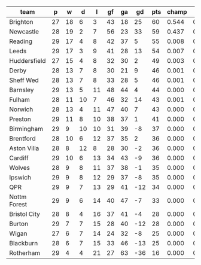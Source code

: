 |     team     | p  | w  | d  | l  | gf | ga | gd  | pts | champ | top2  | top3  | top4  |  5-7  | bot4  | bot3  | bot2  |
|--------------|----|----|----|----|----|----|-----|-----|-------|-------|-------|-------|-------|-------|-------|-------|
| Brighton     | 27 | 18 |  6 |  3 | 43 | 18 |  25 |  60 | 0.544 | 0.935 | 0.983 | 0.996 | 0.004 | 0.000 | 0.000 | 0.000|
| Newcastle    | 28 | 19 |  2 |  7 | 56 | 23 |  33 |  59 | 0.437 | 0.903 | 0.974 | 0.991 | 0.009 | 0.000 | 0.000 | 0.000|
| Reading      | 29 | 17 |  4 |  8 | 42 | 37 |   5 |  55 | 0.008 | 0.062 | 0.329 | 0.553 | 0.350 | 0.000 | 0.000 | 0.000|
| Leeds        | 29 | 17 |  3 |  9 | 41 | 28 |  13 |  54 | 0.007 | 0.054 | 0.316 | 0.540 | 0.355 | 0.000 | 0.000 | 0.000|
| Huddersfield | 27 | 15 |  4 |  8 | 32 | 30 |   2 |  49 | 0.003 | 0.025 | 0.171 | 0.335 | 0.419 | 0.000 | 0.000 | 0.000|
| Derby        | 28 | 13 |  7 |  8 | 30 | 21 |   9 |  46 | 0.001 | 0.006 | 0.058 | 0.146 | 0.401 | 0.000 | 0.000 | 0.000|
| Sheff Wed    | 28 | 13 |  7 |  8 | 33 | 28 |   5 |  46 | 0.001 | 0.004 | 0.050 | 0.126 | 0.376 | 0.000 | 0.000 | 0.000|
| Barnsley     | 29 | 13 |  5 | 11 | 48 | 44 |   4 |  44 | 0.000 | 0.001 | 0.011 | 0.033 | 0.192 | 0.000 | 0.000 | 0.000|
| Fulham       | 28 | 11 | 10 |  7 | 46 | 32 |  14 |  43 | 0.001 | 0.009 | 0.074 | 0.182 | 0.434 | 0.000 | 0.000 | 0.000|
| Norwich      | 28 | 13 |  4 | 11 | 47 | 40 |   7 |  43 | 0.000 | 0.003 | 0.034 | 0.088 | 0.323 | 0.000 | 0.000 | 0.000|
| Preston      | 29 | 11 |  8 | 10 | 38 | 37 |   1 |  41 | 0.000 | 0.000 | 0.002 | 0.007 | 0.072 | 0.002 | 0.001 | 0.000|
| Birmingham   | 29 |  9 | 10 | 10 | 31 | 39 |  -8 |  37 | 0.000 | 0.000 | 0.000 | 0.000 | 0.005 | 0.043 | 0.017 | 0.004|
| Brentford    | 28 | 10 |  6 | 12 | 37 | 35 |   2 |  36 | 0.000 | 0.000 | 0.000 | 0.001 | 0.021 | 0.020 | 0.007 | 0.001|
| Aston Villa  | 28 |  8 | 12 |  8 | 28 | 30 |  -2 |  36 | 0.000 | 0.000 | 0.000 | 0.002 | 0.021 | 0.019 | 0.006 | 0.001|
| Cardiff      | 29 | 10 |  6 | 13 | 34 | 43 |  -9 |  36 | 0.000 | 0.000 | 0.000 | 0.000 | 0.004 | 0.060 | 0.025 | 0.006|
| Wolves       | 28 |  9 |  8 | 11 | 37 | 38 |  -1 |  35 | 0.000 | 0.000 | 0.000 | 0.001 | 0.012 | 0.023 | 0.008 | 0.002|
| Ipswich      | 29 |  9 |  8 | 12 | 29 | 37 |  -8 |  35 | 0.000 | 0.000 | 0.000 | 0.000 | 0.001 | 0.145 | 0.066 | 0.019|
| QPR          | 29 |  9 |  7 | 13 | 29 | 41 | -12 |  34 | 0.000 | 0.000 | 0.000 | 0.000 | 0.001 | 0.147 | 0.068 | 0.022|
| Nottm Forest | 29 |  9 |  6 | 14 | 40 | 47 |  -7 |  33 | 0.000 | 0.000 | 0.000 | 0.000 | 0.001 | 0.192 | 0.097 | 0.031|
| Bristol City | 28 |  8 |  4 | 16 | 37 | 41 |  -4 |  28 | 0.000 | 0.000 | 0.000 | 0.000 | 0.000 | 0.330 | 0.190 | 0.078|
| Burton       | 29 |  7 |  7 | 15 | 28 | 40 | -12 |  28 | 0.000 | 0.000 | 0.000 | 0.000 | 0.000 | 0.675 | 0.497 | 0.269|
| Wigan        | 27 |  6 |  7 | 14 | 24 | 32 |  -8 |  25 | 0.000 | 0.000 | 0.000 | 0.000 | 0.000 | 0.669 | 0.506 | 0.277|
| Blackburn    | 28 |  6 |  7 | 15 | 33 | 46 | -13 |  25 | 0.000 | 0.000 | 0.000 | 0.000 | 0.000 | 0.676 | 0.514 | 0.297|
| Rotherham    | 29 |  4 |  4 | 21 | 27 | 63 | -36 |  16 | 0.000 | 0.000 | 0.000 | 0.000 | 0.000 | 1.000 | 0.998 | 0.992|
